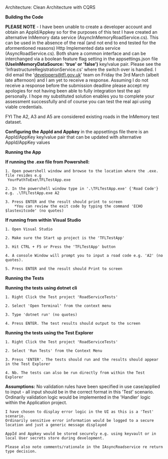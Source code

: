 Architecture:
Clean Architecture with CQRS

**Building the Code**

**PLEASE NOTE** - I have been unable to create a developer account and obtain an AppId/Appkey so for the purposes of this test I have created an alternative 
InMemory data service (AsyncInMemoryRoadService.cs). This can be used in the absence of the real (and not end to end tested for the aformentioned reasons) 
Http Implemented data service (AsyncRoadService.cs). Both share a common interface and can be interchanged via a boolean feature flag setting in the appsettings.json file
**(UseInMemoryDataSource: 'true' or 'false')** key/value pair. Please see the 'InfrastructureRegistrationService.cs' where the switch over
is handled. I did email the 'developers@tfl.gov.uk' team on Friday the 3rd March (albeit late afternoon) and I am yet to receive a response.
Assuming I do not receive a response before the submission deadline please accept my apologies for not having been able to fully integration test the api personally.
I hope my substituted solution enables you to complete your assessment successfully and of course you can test the real api using viable credentials.

FYI The A2, A3 and A5 are considered existing roads in the InMemory test dataset.


**Configuring the AppId and Appkey**
in the appsettings file there is an AppId/AppKey key/value pair that can be updated with alternative AppId/AppKey values

**Running the App**

**If running the .exe file from Powershell:**

	1. Open powershell window and browse to the location where the .exe. file resides e.g
	 YourPathToExe\TFLTestApp.exe

	2. In the powershell window type in '.\TFLTestApp.exe' {'Road Code'} e.g. .\TFLTestApp.exe A2

	3. Press ENTER and the result should print to screen
		*You can review the exit code by typing the command 'ECHO $lastexitcode' (no quotes)

**If running from within Visual Studio**

	1. Open Visual Studio

	2. Make sure the Start up project is the 'TFLTestApp'

	3. Hit CTRL + F5 or Press the 'TFLTestApp' button

	4. A console Window will prompt you to input a road code e.g. 'A2' (no quotes).

	5. Press ENTER and the result should Print to screen


**Running the Tests**

**Running the tests using dotnet cli**

	1. Right Click the Test project 'RoadServiceTests'

	2. Select 'Open Terminal' from the context menu

	3. Type 'dotnet run' (no quotes)

	4. Press ENTER. The test results should output to the screen

**Running the tests using the Test Explorer**

	1. Right Click the Test project 'RoadServiceTests'

	2. Select 'Run Tests' from the Context Menu

	3. Press 'ENTER'. The tests should run and the results should appear in the Test Explorer

	4. Nb. The tests can also be run directly from within the Test Explorer




**Assumptions:**
	No validation rules have been specified in use case/applied to input - all input should be in the correct format in this 'Test' scenario. 
	Ordinarily validation logic would be implemented in the 'Handler' logic within the Application project.

	I have chosen to display error logic in the UI as this is a 'Test' scenario.
	Ordinarily sensitive error information would be logged to a secure location and just a generic message displayed

	AppId and Appkey would be stored securely e.g. using keyvault or in local User secrets store during development.

	Please also note comments/rationale in the IAsyncRoadservice re return type decision.

